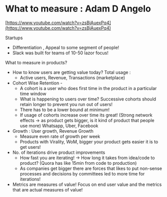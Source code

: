 # What to measure : Adam D Angelo

[https://www.youtube.com/watch?v=zsBjAuexPq4](https://www.youtube.com/watch?v=zsBjAuexPq4)

Startups 

- Differentiation , Appeal to some segment of people!
- Slack was built for teams of 10-50 lazor focus!

What to measure in products?

- How to know users are getting value today? Total usage :
    - Active users, Revenue, Transactions (marketplace)
- Cohort Wise Retention -
    - A cohort is a user who does first time in the product in a particular time window
    - What is happening to users over time? Successive cohorts should retain longer to prevent you run out of users!
    - There has to be a lower bound at minimum!
    - If usage of cohorts increase over time its great! (Strong network effects → as product gets bigger, is it kind of product that people use more)  Whatsapp, Uber, Facebook
- Growth : User growth, Revenue Growth
    - Measure even rate of growth per week
    - Products with Virality, WoM, bigger your product gets easier it is to get users!
- No. of iterations drive product improvements
    - How fast you are iterating!  → How long it takes from idea/code to product? (Quora has like 15min from code to production)
    - As companies get bigger there are forces that likes to put non-sense processes and decisions by committees led to more time for iterations!
- Metrics are measures of value! Focus on end user value and the metrics that are actual measures of value!